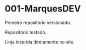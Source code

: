 # 001-MarquesDEV
 Primeiro repositório versionado.

 Repositório testado.

 Linja inserida diretamente no site.

 
